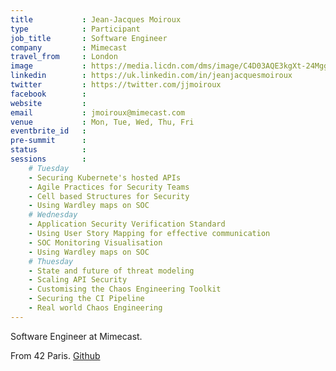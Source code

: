 ```yaml
---
title           : Jean-Jacques Moiroux
type            : Participant
job_title       : Software Engineer
company         : Mimecast
travel_from     : London
image           : https://media.licdn.com/dms/image/C4D03AQE3kgXt-24Mgg/profile-displayphoto-shrink_200_200/0?e=1564012800&v=beta&t=aJRjIBvtv2i5T5d_FpK9e_EfQdWNCP3T5NYR8CLtm4Y
linkedin        : https://uk.linkedin.com/in/jeanjacquesmoiroux
twitter         : https://twitter.com/jjmoiroux
facebook        :
website         :
email           : jmoiroux@mimecast.com
venue           : Mon, Tue, Wed, Thu, Fri
eventbrite_id   :
pre-summit      :
status          :
sessions        :
    # Tuesday
    - Securing Kubernete's hosted APIs
    - Agile Practices for Security Teams
    - Cell based Structures for Security
    - Using Wardley maps on SOC
    # Wednesday
    - Application Security Verification Standard
    - Using User Story Mapping for effective communication
    - SOC Monitoring Visualisation
    - Using Wardley maps on SOC
    # Thuesday
    - State and future of threat modeling
    - Scaling API Security
    - Customising the Chaos Engineering Toolkit
    - Securing the CI Pipeline
    - Real world Chaos Engineering
---
```


<!-- put more details about participant here -->
Software Engineer at Mimecast.

From 42 Paris. [Github](https://github.com/noxsnono)
